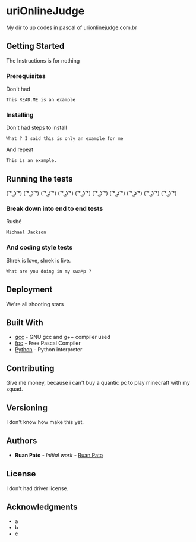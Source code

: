 # uriOnlineJudge

My dir to up codes in pascal of urionlinejudge.com.br

## Getting Started

The Instructions is for nothing

### Prerequisites

Don't had

```
This READ.ME is an example
```

### Installing

Don't had steps to install

```
What ? I said this is only an example for me
```

And repeat

```
This is an example.
```

## Running the tests

( ͡° ͜ʖ ͡°) ( ͡° ͜ʖ ͡°) ( ͡° ͜ʖ ͡°) ( ͡° ͜ʖ ͡°) ( ͡° ͜ʖ ͡°) ( ͡° ͜ʖ ͡°) ( ͡° ͜ʖ ͡°) ( ͡° ͜ʖ ͡°) ( ͡° ͜ʖ ͡°) ( ͡° ͜ʖ ͡°)

### Break down into end to end tests

Rusbé

```
Michael Jackson
```

### And coding style tests

Shrek is love, shrek is live.

```
What are you doing in my swaMp ?
```

## Deployment

We're all shooting stars

## Built With

* [gcc](https://gcc.gnu.org/) - GNU gcc and g++ compiler used
* [fpc](https://www.freepascal.org/) - Free Pascal Compiler
* [Python](https://www.python.org/) - Python interpreter

## Contributing

Give me money, because i can't buy a quantic pc to play minecraft with my squad.

## Versioning

I don't know how make this yet.

## Authors

* **Ruan Pato** - *Initial work* - [Ruan Pato](https://github.com/ruanpato)

## License

I don't had driver license.

## Acknowledgments

* a
* b
* c
